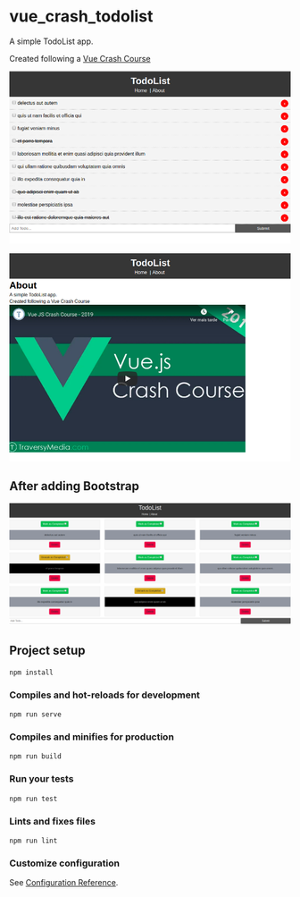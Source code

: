 # vue_crash_todolist

A simple TodoList app.

Created following a [Vue Crash Course](https://youtu.be/Wy9q22isx3U)

![](/images/screen1.png)

![](/images/screen2.png)

## After adding Bootstrap

![](/images/screen3.png)



## Project setup
```
npm install
```

### Compiles and hot-reloads for development
```
npm run serve
```

### Compiles and minifies for production
```
npm run build
```

### Run your tests
```
npm run test
```

### Lints and fixes files
```
npm run lint
```

### Customize configuration
See [Configuration Reference](https://cli.vuejs.org/config/).
